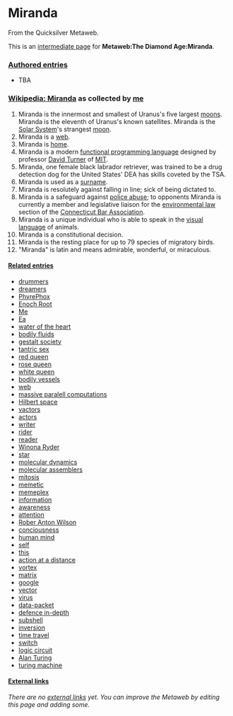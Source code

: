 
# Miranda

From the Quicksilver Metaweb.

This is an [intermediate page](/metaweb-intermediate-page) for 
**Metaweb:The Diamond Age:Miranda**.


### [Authored entries](/metaweb-authored-entry)


* TBA


### [Wikipedia: Miranda](/) as collected by [me](/me)


1. Miranda is the innermost and smallest of Uranus's five largest [moons](/). Miranda is the eleventh of Uranus's known satellites. Miranda is the [Solar System](/)'s strangest [moon](/).
2. Miranda is a [web](/).
3. Miranda is [home](/).
4. Miranda is a modern [functional programming language](/) designed by professor [David Turner](/) of [MIT](/stephenson-neal-quicksilver-46-campus-of-domed-pavilions-alan-sinder).
5. Miranda, one female black labrador retriever, was trained to be a drug detection dog for the United States' DEA has skills coveted by the TSA.
6. Miranda is used as a [surname](/).
7. Miranda is resolutely against falling in line; sick of being dictated to.
8. Miranda is a safeguard against [police abuse](/); to opponents Miranda is currently a member and legislative liaison for the [environmental law](/) section of the [Connecticut Bar Association](/).
9. Miranda is a unique individual who is able to speak in the [visual language](/) of animals.
10. Miranda is a constitutional decision.
11. Miranda is the resting place for up to 79 species of migratory birds.
12. "Miranda" is latin and means admirable, wonderful, or miraculous.

#### [Related entries](/metaweb-related-entry)



* [drummers](/drummers)
* [dreamers](/dreamers)
* [PhyrePhox](/phyrephox)
* [Enoch Root](/enoch-root)
* [Me](/me)
* [Ea](/ea)
* [water of the heart](/water-of-the-heart)
* [bodily fluids](/bodily-fluids)
* [gestalt society](/gestalt-society)
* [tantric sex](/tantric-sex)
* [red queen](/red-queen)
* [rose queen](/rose-queen)
* [white queen](/white-queen)
* [bodily vessels](/bodily-vessel)
* [web](/web)
* [massive paralell computations](/massive-paralell-computations)
* [Hilbert space](/hilbert-space)
* [vactors](/vactors)
* [actors](/actors)
* [writer](/writer)
* [rider](/rider)
* [reader](/reader)
* [Winona Ryder](/winona-ryder)
* [star](/star)
* [molecular dynamics](/molecular-dynamics)
* [molecular assemblers](/molecular-assemblers)
* [mitosis](/mitosis)
* [memetic](/memetic)
* [memeplex](/memeplex)
* [information](/information)
* [awareness](/awareness)
* [attention](/attention)
* [Rober Anton Wilson](/rober-anton-wilson)
* [conciousness](/conciousness)
* [human mind](/human-mind)
* [self](/self)
* [this](/this)
* [action at a distance](/action-at-a-distance)
* [vortex](/vortex)
* [matrix](/matrix)
* [google](/google)
* [vector](/vector)
* [virus](/virus)
* [data-packet](/data-packet)
* [defence in-depth](/defence-in-depth)
* [subshell](/subshell)
* [inversion](/inversion)
* [time travel](/time-travel)
* [switch](/switch)
* [logic circuit](/logic-circuit)
* [Alan Turing](/alan-turing)
* [turing machine](/turing-machine)


#### [External links](/metaweb-external-links)


*There are no [external links](/metaweb-external-links) yet. You can improve the Metaweb by editing this page and adding some.*
